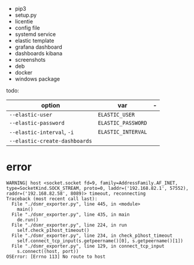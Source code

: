 

- pip3
- setup.py
- licentie
- config file
- systemd service
- elastic template
- grafana dashboard
- dashboards kibana
- screenshots
- deb
- docker
- windows package



todo:

option                      |    var                | -
---------------------------|--------------------|----------
`--elastic-user`           | `ELASTIC_USER`     | <not impemented>
`--elastic-password`       | `ELASTIC_PASSWORD` | <not impemented>
`--elastic-interval`, `-i` | `ELASTIC_INTERVAL` | <not impemented>
`--elastic-create-dashboards` |                 | <not impemented>


# error

    WARNING| host <socket.socket fd=9, family=AddressFamily.AF_INET, type=SocketKind.SOCK_STREAM, proto=0, laddr=('192.168.82.1', 57552), raddr=('192.168.82.58', 8089)> timeout, reconnecting
    Traceback (most recent call last):
      File "./dsmr_exporter.py", line 445, in <module>
        main()
      File "./dsmr_exporter.py", line 435, in main
        de.run()
      File "./dsmr_exporter.py", line 224, in run
        self.check_p1host_timeout()
      File "./dsmr_exporter.py", line 234, in check_p1host_timeout
        self.connect_tcp_input(s.getpeername()[0], s.getpeername()[1])
      File "./dsmr_exporter.py", line 129, in connect_tcp_input
        s.connect((host, port))
    OSError: [Errno 113] No route to host
